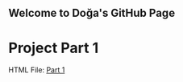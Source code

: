 ## Welcome to Doğa's GitHub Page

# Project Part 1

HTML File: [Part 1](https://github.com/BU-IE-423/fall-23-dogayildiz/blob/main/IE%20423_Project_Part1_html.html)
